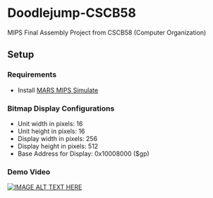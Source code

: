 # Doodlejump-CSCB58

MIPS Final Assembly Project from CSCB58 (Computer Organization)

## Setup

### Requirements
- Install [MARS MIPS Simulate](http://courses.missouristate.edu/kenvollmar/mars/download.htm)

### Bitmap Display Configurations
- Unit width in pixels: 16
- Unit height in pixels: 16
- Display width in pixels: 256
- Display height in pixels: 512
- Base Address for Display: 0x10008000 ($gp)

### Demo Video

[![IMAGE ALT TEXT HERE](https://img.youtube.com/vi/pu_7P333Z-Y/0.jpg)](https://www.youtube.com/watch?v=pu_7P333Z-Y)